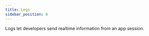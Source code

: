 ```yaml
---
title: Logs
sidebar_position: 8
---
```


Logs let developers send realtime information from an app session.